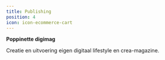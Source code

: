 ```yaml
---
title: Publishing
position: 4
icon: icon-ecommerce-cart
---
```


**Poppinette digimag**

Creatie en uitvoering eigen digitaal lifestyle en crea-magazine.
